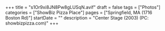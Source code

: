 +++
title = "s1Or9xi8JN8Pw8gLUSqN.avif"
draft = false
tags = ["Photos"]
categories = ["ShowBiz Pizza Place"]
pages = ["Springfield, MA (1716 Boston Rd)"]
startDate = ""
description = "Center Stage (2003) (PC: showbizpizza.com)"
+++
